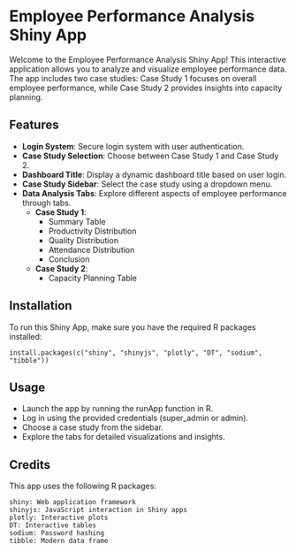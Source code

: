 # Employee Performance Analysis Shiny App

Welcome to the Employee Performance Analysis Shiny App! This interactive application allows you to analyze and visualize employee performance data. The app includes two case studies: Case Study 1 focuses on overall employee performance, while Case Study 2 provides insights into capacity planning.

## Features

- **Login System**: Secure login system with user authentication.
- **Case Study Selection**: Choose between Case Study 1 and Case Study 2.
- **Dashboard Title**: Display a dynamic dashboard title based on user login.
- **Case Study Sidebar**: Select the case study using a dropdown menu.
- **Data Analysis Tabs**: Explore different aspects of employee performance through tabs.
  - **Case Study 1**:
    - Summary Table
    - Productivity Distribution
    - Quality Distribution
    - Attendance Distribution
    - Conclusion
  - **Case Study 2**:
    - Capacity Planning Table

## Installation

To run this Shiny App, make sure you have the required R packages installed:

```
install.packages(c("shiny", "shinyjs", "plotly", "DT", "sodium", "tibble"))
```

## Usage
- Launch the app by running the runApp function in R.
- Log in using the provided credentials (super_admin or admin).
- Choose a case study from the sidebar.
- Explore the tabs for detailed visualizations and insights.

## Credits

This app uses the following R packages:

    shiny: Web application framework
    shinyjs: JavaScript interaction in Shiny apps
    plotly: Interactive plots
    DT: Interactive tables
    sodium: Password hashing
    tibble: Modern data frame
